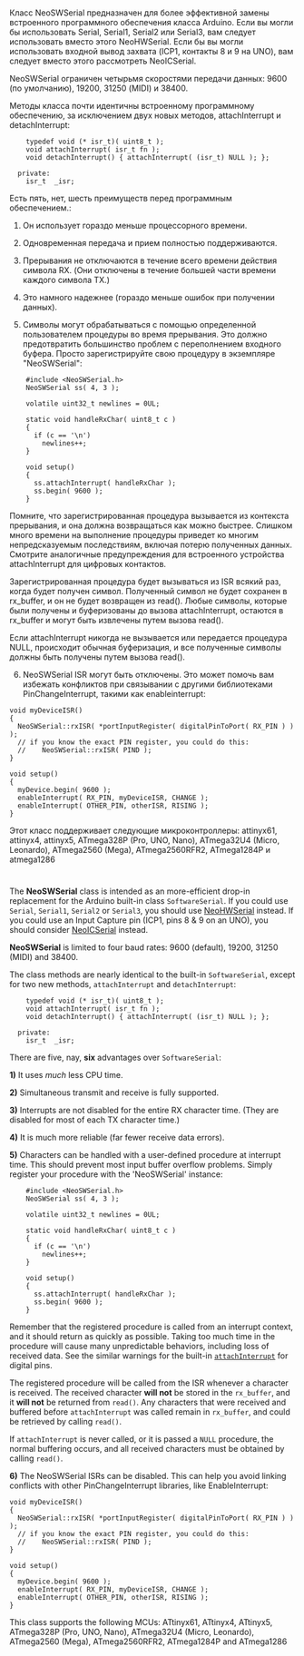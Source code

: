 #
Класс NeoSWSerial предназначен для более эффективной замены встроенного программного обеспечения класса Arduino. Если вы могли бы использовать Serial, Serial1, Serial2 или Serial3, вам следует использовать вместо этого NeoHWSerial. Если бы вы могли использовать входной вывод захвата (ICP1, контакты 8 и 9 на UNO), вам следует вместо этого рассмотреть NeoICSerial.

NeoSWSerial ограничен четырьмя скоростями передачи данных: 9600 (по умолчанию), 19200, 31250 (MIDI) и 38400.

Методы класса почти идентичны встроенному программному обеспечению, за исключением двух новых методов, attachInterrupt и detachInterrupt:

```
    typedef void (* isr_t)( uint8_t );
    void attachInterrupt( isr_t fn );
    void detachInterrupt() { attachInterrupt( (isr_t) NULL ); };

  private:
    isr_t  _isr;
```

Есть пять, нет, шесть преимуществ перед программным обеспечением.:

1) Он использует гораздо меньше процессорного времени.

2) Одновременная передача и прием полностью поддерживаются.

3) Прерывания не отключаются в течение всего времени действия символа RX. (Они отключены в течение большей части времени каждого символа TX.)

4) Это намного надежнее (гораздо меньше ошибок при получении данных).

5) Символы могут обрабатываться с помощью определенной пользователем процедуры во время прерывания. Это должно предотвратить большинство проблем с переполнением входного буфера. Просто зарегистрируйте свою процедуру в экземпляре "NeoSWSerial":

```
    #include <NeoSWSerial.h>
    NeoSWSerial ss( 4, 3 );
    
    volatile uint32_t newlines = 0UL;
    
    static void handleRxChar( uint8_t c )
    {
      if (c == '\n')
        newlines++;
    }
    
    void setup()
    {
      ss.attachInterrupt( handleRxChar );
      ss.begin( 9600 );
    }
```

Помните, что зарегистрированная процедура вызывается из контекста прерывания, и она должна возвращаться как можно быстрее. Слишком много времени на выполнение процедуры приведет ко многим непредсказуемым последствиям, включая потерю полученных данных. Смотрите аналогичные предупреждения для встроенного устройства attachInterrupt для цифровых контактов.

Зарегистрированная процедура будет вызываться из ISR всякий раз, когда будет получен символ. Полученный символ не будет сохранен в rx_buffer, и он не будет возвращен из read(). Любые символы, которые были получены и буферизованы до вызова attachInterrupt, остаются в rx_buffer и могут быть извлечены путем вызова read().

Если attachInterrupt никогда не вызывается или передается процедура NULL, происходит обычная буферизация, и все полученные символы должны быть получены путем вызова read().

6) NeoSWSerial ISR могут быть отключены. Это может помочь вам избежать конфликтов при связывании с другими библиотеками PinChangeInterrupt, такими как enableinterrupt:

```
void myDeviceISR()
{
  NeoSWSerial::rxISR( *portInputRegister( digitalPinToPort( RX_PIN ) ) );
  // if you know the exact PIN register, you could do this:
  //    NeoSWSerial::rxISR( PIND );
}

void setup()
{
  myDevice.begin( 9600 );
  enableInterrupt( RX_PIN, myDeviceISR, CHANGE );
  enableInterrupt( OTHER_PIN, otherISR, RISING );
}
```

Этот класс поддерживает следующие микроконтроллеры: attinyx61, attinyx4, attinyx5, ATmega328P (Pro, UNO, Nano), ATmega32U4 (Micro, Leonardo), ATmega2560 (Mega), ATmega2560RFR2, ATmega1284P и atmega1286
#
#

The **NeoSWSerial** class is intended as an more-efficient drop-in replacement for the Arduino built-in class `SoftwareSerial`.  If you could use `Serial`, `Serial1`, `Serial2` or `Serial3`, you should use [NeoHWSerial](https://github.com/SlashDevin/NeoHWSerial) instead.  If you could use an Input Capture pin (ICP1, pins 8 & 9 on an UNO), you should consider  [NeoICSerial](https://github.com/SlashDevin/NeoICSerial) instead.

**NeoSWSerial** is limited to four baud rates: 9600 (default), 19200, 31250 (MIDI) and 38400.

The class methods are nearly identical to the built-in `SoftwareSerial`, except for two new methods, `attachInterrupt` and `detachInterrupt`:

```
    typedef void (* isr_t)( uint8_t );
    void attachInterrupt( isr_t fn );
    void detachInterrupt() { attachInterrupt( (isr_t) NULL ); };

  private:
    isr_t  _isr;
```

There are five, nay, **six** advantages over `SoftwareSerial`:

**1)** It uses *much* less CPU time.  

**2)** Simultaneous transmit and receive is fully supported.

**3)** Interrupts are not disabled for the entire RX character time.  (They are disabled for most of each TX character time.)

**4)** It is much more reliable (far fewer receive data errors).

**5)** Characters can be handled with a user-defined procedure at interrupt time.  This should prevent most input buffer overflow problems.  Simply register your procedure with the 'NeoSWSerial' instance:

```
    #include <NeoSWSerial.h>
    NeoSWSerial ss( 4, 3 );
    
    volatile uint32_t newlines = 0UL;
    
    static void handleRxChar( uint8_t c )
    {
      if (c == '\n')
        newlines++;
    }
    
    void setup()
    {
      ss.attachInterrupt( handleRxChar );
      ss.begin( 9600 );
    }
```

Remember that the registered procedure is called from an interrupt context, and it should return as quickly as possible.  Taking too much time in the procedure will cause many unpredictable behaviors, including loss of received data.  See the similar warnings for the built-in [`attachInterrupt`](https://www.arduino.cc/en/Reference/AttachInterrupt) for digital pins.

The registered procedure will be called from the ISR whenever a character is received.  The received character **will not** be stored in the `rx_buffer`, and it **will not** be returned from `read()`.  Any characters that were received and buffered before `attachInterrupt` was called remain in `rx_buffer`, and could be retrieved by calling `read()`.

If `attachInterrupt` is never called, or it is passed a `NULL` procedure, the normal buffering occurs, and all received characters must be obtained by calling `read()`.

**6)** The NeoSWSerial ISRs can be disabled.  This can help you avoid linking conflicts with other PinChangeInterrupt libraries, like EnableInterrupt:

```
void myDeviceISR()
{
  NeoSWSerial::rxISR( *portInputRegister( digitalPinToPort( RX_PIN ) ) );
  // if you know the exact PIN register, you could do this:
  //    NeoSWSerial::rxISR( PIND );
}

void setup()
{
  myDevice.begin( 9600 );
  enableInterrupt( RX_PIN, myDeviceISR, CHANGE );
  enableInterrupt( OTHER_PIN, otherISR, RISING );
}
```

This class supports the following MCUs: ATtinyx61, ATtinyx4, ATtinyx5, ATmega328P (Pro, UNO, Nano), ATmega32U4 (Micro, Leonardo), ATmega2560 (Mega), ATmega2560RFR2, ATmega1284P and ATmega1286
